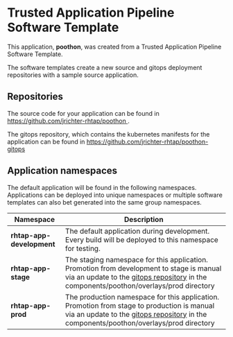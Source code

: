 # Trusted Application Pipeline Software Template

This application, **poothon**, was created from a Trusted Application Pipeline Software Template.

The software templates create a new source and gitops deployment repositories with a sample source application. 

## Repositories

The source code for your application can be found in [https://github.com/jrichter-rhtap/poothon ](https://github.com/jrichter-rhtap/poothon ).
 
The gitops repository, which contains the kubernetes manifests for the application can be found in 
[https://github.com/jrichter-rhtap/poothon-gitops ](https://github.com/jrichter-rhtap/poothon-gitops ) 

## Application namespaces 

The default application will be found in the following namespaces. Applications can be deployed into unique namespaces or multiple software templates can also bet generated into the same group namespaces.  

|  Namespace   |  Description   |  
| -------- | -------- |   
| **rhtap-app-development** | The default application during development. Every build will be deployed to this namespace for testing. | 
| **rhtap-app-stage** | The staging namespace for this application. Promotion from development to stage is manual via an update to the [gitops repository](https://github.com/jrichter-rhtap/poothon-gitops ) in the components/poothon/overlays/prod directory |  
| **rhtap-app-prod** | The production namespace for this application. Promotion from stage to production is manual via an update to the [gitops repository](https://github.com/jrichter-rhtap/poothon-gitops ) in the components/poothon/overlays/prod directory | 